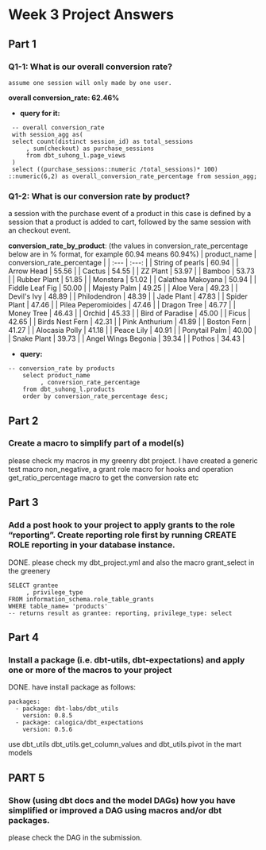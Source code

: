 # Week 3 Project Answers

## Part 1 

### Q1-1: What is our overall conversion rate? 
    assume one session will only made by one user.

   **overall conversion_rate: 62.46%**
  - **query for it:**
   ```
    -- overall conversion_rate
    with session_agg as(
    select count(distinct session_id) as total_sessions
        , sum(checkout) as purchase_sessions
        from dbt_suhong_l.page_views 
    )
    select ((purchase_sessions::numeric /total_sessions)* 100) ::numeric(6,2) as overall_conversion_rate_percentage from session_agg;

   ```

### Q1-2: What is our conversion rate by product?
a session with the purchase event of a product in this case is defined by a session that a product is added to cart, followed by the same session with an checkout event. 

  **conversion_rate_by_product**: (the values in conversion_rate_percentage below are in % format, for example 60.94 means 60.94%) 
 | product_name | conversion_rate_percentage |
 | :--- | :---: |
 | String of pearls | 60.94 |
 | Arrow Head | 55.56 |
 | Cactus | 54.55 |
 | ZZ Plant | 53.97 |
 | Bamboo | 53.73 |
 | Rubber Plant | 51.85 |
 | Monstera | 51.02 |
 | Calathea Makoyana | 50.94 |
 | Fiddle Leaf Fig | 50.00 |
 | Majesty Palm | 49.25 |
 | Aloe Vera | 49.23 |
 | Devil's Ivy | 48.89 |
 | Philodendron | 48.39 |
 | Jade Plant | 47.83 |
 | Spider Plant | 47.46 |
 | Pilea Peperomioides | 47.46 |
 | Dragon Tree | 46.77 |
 | Money Tree | 46.43 |
 | Orchid | 45.33 |
 | Bird of Paradise | 45.00 |
 | Ficus |	42.65 |
 | Birds Nest Fern |	42.31 |
 | Pink Anthurium | 41.89 |
 | Boston Fern |	41.27 |
 | Alocasia Polly |	41.18 |
 | Peace Lily |	40.91 |
 | Ponytail Palm |	40.00 |
 | Snake Plant |	39.73 |
 | Angel Wings Begonia |	39.34 |
 | Pothos | 34.43 |

- **query:**
```
-- conversion_rate by products
    select product_name
         , conversion_rate_percentage
    from dbt_suhong_l.products
    order by conversion_rate_percentage desc;

```
## Part 2
### Create a macro to simplify part of a model(s)
please check my macros in my greenry dbt project. I have created a generic test macro non_negative, a grant role macro for hooks and operation
get_ratio_percentage macro to get the conversion rate etc

## Part 3
### Add a post hook to your project to apply grants to the role “reporting”. Create reporting role first by running CREATE ROLE reporting in your database instance.
DONE. please check my dbt_project.yml and also the macro grant_select in the greenery

```
SELECT grantee
     , privilege_type
FROM information_schema.role_table_grants
WHERE table_name= 'products'
-- returns result as grantee: reporting, privilege_type: select
```

## Part 4
### Install a package (i.e. dbt-utils, dbt-expectations) and apply one or more of the macros to your project
DONE. have install package as follows:
```
packages:
  - package: dbt-labs/dbt_utils
    version: 0.8.5
  - package: calogica/dbt_expectations
    version: 0.5.6
```
use dbt_utils dbt_utils.get_column_values and dbt_utils.pivot in the mart models

## PART 5
### Show (using dbt docs and the model DAGs) how you have simplified or improved a DAG using macros and/or dbt packages.
please check the DAG in the submission.
